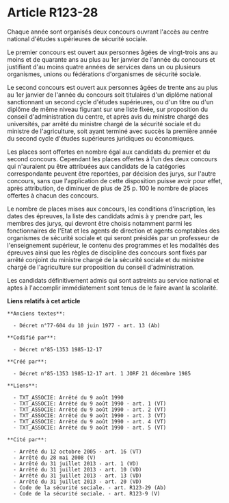 # Article R123-28

Chaque année sont organisés deux concours ouvrant l'accès au centre national d'études supérieures de sécurité sociale. 

Le premier concours est ouvert aux personnes âgées de vingt-trois ans au moins et de quarante ans au plus au 1er janvier de
l'année du concours et justifiant d'au moins quatre années   de services dans un ou plusieurs organismes, unions ou
fédérations d'organismes de sécurité sociale. 

Le second concours est ouvert aux personnes âgées de trente ans au plus au 1er janvier de l'année du concours soit titulaires
d'un diplôme national sanctionnant un second cycle d'études supérieures, ou d'un titre ou d'un diplôme de même niveau
figurant sur une liste fixée, sur proposition du conseil d'administration du centre, et après avis du ministre chargé des
universités, par arrêté du ministre chargé de la sécurité sociale et du ministre de l'agriculture, soit ayant terminé avec
succès la première année du second cycle d'études supérieures juridiques ou économiques. 

Les places sont offertes en nombre égal aux candidats du premier et du second concours. Cependant les places offertes à l'un
des deux concours qui n'auraient pu être attribuées aux candidats de la catégories correspondante peuvent être reportées, par
décision des jurys, sur l'autre concours, sans que l'application de cette disposition puisse avoir pour effet, après
attribution, de diminuer de plus de 25 p. 100 le nombre de places offertes à chacun des concours. 

Le nombre de places mises aux concours, les conditions d'inscription, les dates des épreuves, la liste des candidats admis à
y prendre part, les membres des jurys, qui devront être choisis notamment parmi les fonctionnaires de l'Etat et les agents de
direction et agents comptables des organismes de sécurité sociale et qui seront présidés par un professeur de l'enseignement
supérieur, le contenu des programmes et les modalités des épreuves ainsi que les règles de discipline des concours sont fixés
par arrêté conjoint du ministre chargé de la sécurité sociale et du ministre chargé de l'agriculture sur proposition du
conseil d'administration. 

Les candidats définitivement admis qui sont astreints au service national et aptes à l'accomplir immédiatement sont tenus de
le faire avant la scolarité.

**Liens relatifs à cet article**

	**Anciens textes**:

	  - Décret n°77-604 du 10 juin 1977 - art. 13 (Ab)

	**Codifié par**:

	  - Décret n°85-1353 1985-12-17

	**Créé par**:

	  - Décret n°85-1353 1985-12-17 art. 1 JORF 21 décembre 1985

	**Liens**:

	  - TXT_ASSOCIE: Arrêté du 9 août 1990
	  - TXT_ASSOCIE: Arrêté du 9 août 1990 - art. 1 (VT)
	  - TXT_ASSOCIE: Arrêté du 9 août 1990 - art. 2 (VT)
	  - TXT_ASSOCIE: Arrêté du 9 août 1990 - art. 3 (VT)
	  - TXT_ASSOCIE: Arrêté du 9 août 1990 - art. 4 (VT)
	  - TXT_ASSOCIE: Arrêté du 9 août 1990 - art. 5 (VT)

	**Cité par**:

	  - Arrêté du 12 octobre 2005 - art. 16 (VT)
	  - Arrêté du 28 mai 2008 (V)
	  - Arrêté du 31 juillet 2013 - art. 1 (VD)
	  - Arrêté du 31 juillet 2013 - art. 10 (VD)
	  - Arrêté du 31 juillet 2013 - art. 13 (VD)
	  - Arrêté du 31 juillet 2013 - art. 20 (VD)
	  - Code de la sécurité sociale. - art. R123-29 (Ab)
	  - Code de la sécurité sociale. - art. R123-9 (V)

